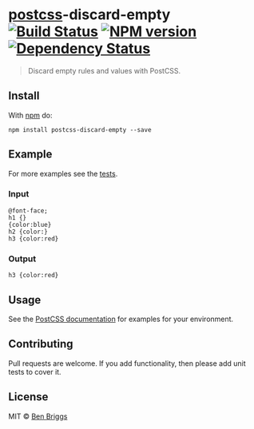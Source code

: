 <h1 id="postcsspostcss-discard-empty-%21build-statusci-%21npm-versionnpm-%21dependency-statusdeps"><a href="https://github.com/postcss/postcss">postcss</a>-discard-empty <a href="https://travis-ci.org/ben-eb/postcss-discard-empty"><img src="https://travis-ci.org/ben-eb/postcss-discard-empty.svg?branch=master" alt="Build Status" /></a> <a href="http://badge.fury.io/js/postcss-discard-empty"><img src="https://badge.fury.io/js/postcss-discard-empty.svg" alt="NPM version" /></a> <a href="https://gemnasium.com/ben-eb/postcss-discard-empty"><img src="https://gemnasium.com/ben-eb/postcss-discard-empty.svg" alt="Dependency Status" /></a></h1>

<blockquote>
  <p>Discard empty rules and values with PostCSS.</p>
</blockquote>

<h2 id="install">Install</h2>

<p>With <a href="https://npmjs.org/package/postcss-discard-empty">npm</a> do:</p>

<pre><code>npm install postcss-discard-empty --save
</code></pre>

<h2 id="example">Example</h2>

<p>For more examples see the <a href="test.js">tests</a>.</p>

<h3 id="input">Input</h3>

<pre><code class="css">@font-face;
h1 {}
{color:blue}
h2 {color:}
h3 {color:red}
</code></pre>

<h3 id="output">Output</h3>

<pre><code class="css">h3 {color:red}
</code></pre>

<h2 id="usage">Usage</h2>

<p>See the <a href="https://github.com/postcss/postcss#usage">PostCSS documentation</a> for
examples for your environment.</p>

<h2 id="contributing">Contributing</h2>

<p>Pull requests are welcome. If you add functionality, then please add unit tests
to cover it.</p>

<h2 id="license">License</h2>

<p>MIT © <a href="http://beneb.info">Ben Briggs</a></p>
